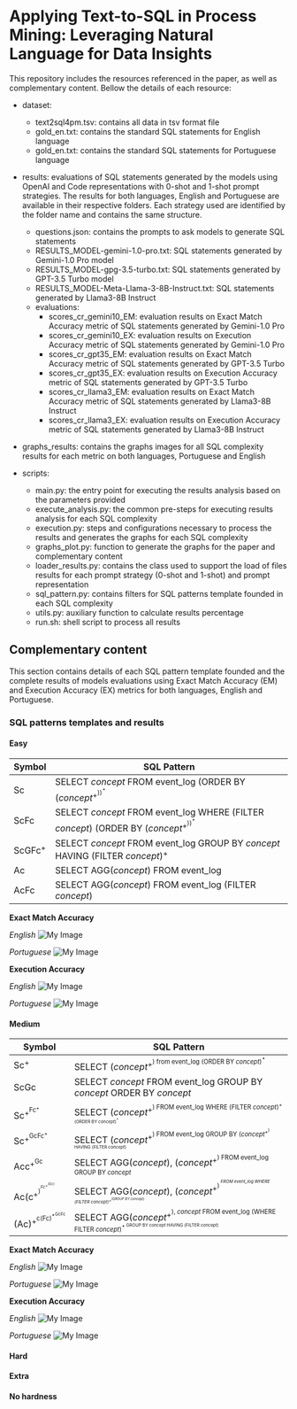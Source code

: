 # Applying Text-to-SQL in Process Mining: Leveraging Natural Language for Data Insights

This repository includes the resources referenced in the paper, as well as complementary content. Bellow the details of each resource:

- dataset: 
    - text2sql4pm.tsv: contains all data in tsv format file
    - gold_en.txt: contains the standard SQL statements for English language
    - gold_en.txt: contains the standard SQL statements for Portuguese language 

- results: evaluations of SQL statements generated by the models using OpenAI and Code representations with 0-shot and 1-shot prompt strategies. The results for both languages, English and Portuguese are available in their respective folders. Each strategy used are identified by the folder name and contains the same structure.
    - questions.json: contains the prompts to ask models to generate SQL statements
    - RESULTS_MODEL-gemini-1.0-pro.txt: SQL statements generated by Gemini-1.0 Pro model
    - RESULTS_MODEL-gpg-3.5-turbo.txt: SQL statements generated by GPT-3.5 Turbo model
    - RESULTS_MODEL-Meta-Llama-3-8B-Instruct.txt: SQL statements generated by Llama3-8B Instruct
    - evaluations:
        - scores_cr_gemini10_EM: evaluation results on Exact Match Accuracy metric of SQL statements generated by Gemini-1.0 Pro 
        - scores_cr_gemini10_EX: evaluation results on Execution Accuracy metric of SQL statements generated by Gemini-1.0 Pro 
        - scores_cr_gpt35_EM: evaluation results on Exact Match Accuracy metric of SQL statements generated by GPT-3.5 Turbo 
        - scores_cr_gpt35_EX: evaluation results on Execution Accuracy metric of SQL statements generated by GPT-3.5 Turbo 
        - scores_cr_llama3_EM: evaluation results on Exact Match Accuracy metric of SQL statements generated by Llama3-8B Instruct
        - scores_cr_llama3_EX: evaluation results on Execution Accuracy metric of SQL statements generated by Llama3-8B Instruct

- graphs_results: contains the graphs images for all SQL complexity results for each metric on both languages, Portuguese and English

- scripts:
    - main.py: the entry point for executing the results analysis based on the parameters provided
    - execute_analysis.py: the common pre-steps for executing results analysis for each SQL complexity
    - execution.py: steps and configurations necessary to process the results and generates the graphs for each SQL complexity
    - graphs_plot.py: function to generate the graphs for the paper and complementary content
    - loader_results.py: contains the class used to support the load of files results for each prompt strategy (0-shot and 1-shot) and prompt representation
    - sql_pattern.py: contains filters for SQL patterns template founded in each SQL complexity 
    - utils.py: auxiliary function to calculate results percentage
    - run.sh: shell script to process all results

## Complementary content

This section contains details of each SQL pattern template founded and the complete results of models evaluations using Exact Match Accuracy (EM) and Execution Accuracy (EX) metrics for both languages, English and Portuguese.

### SQL patterns templates and results

#### Easy
|  Symbol   |                                           SQL Pattern                                                       |
|-----------|-------------------------------------------------------------------------------------------------------------|
| Sc        | SELECT *concept* FROM event\_log (ORDER BY (*concept*<sup>+<sup>))<sup>*</sup>                              |
| ScFc      | SELECT *concept* FROM event\_log WHERE (FILTER *concept*) (ORDER BY (*concept*<sup>+<sup>))<sup>*<sup>      | 
| ScGFc<sup>+<sup>| SELECT *concept* FROM event\_log GROUP BY *concept* HAVING (FILTER *concept*)<sup>+<sup>              |
| Ac        | SELECT AGG(*concept*) FROM event\_log                                                                       |           
| AcFc      | SELECT AGG(*concept*) FROM event\_log (FILTER *concept*)                                                    |

**Exact Match Accuracy**

*English*
![My Image](graphs_results/results_easy_EM.png)

*Portuguese*
![My Image](graphs_results/results_easy_EM_pt.png)

**Execution Accuracy**

*English*
![My Image](graphs_results/results_easy_EX.png)

*Portuguese*
![My Image](graphs_results/results_easy_EX_pt.png)

#### Medium
|  Symbol   |                                           SQL Pattern                                                       |
|-----------|-------------------------------------------------------------------------------------------------------------|
| Sc<sup>+<sup> | SELECT (*concept*<sup>+<sup>) from event\_log (ORDER BY *concept*)<sup>*<sup> |
| ScGc  | SELECT *concept* FROM event\_log GROUP BY *concept* ORDER BY *concept* |
| Sc<sup>+<sup>Fc<sup>+<sup>   | SELECT (*concept*<sup>+<sup>) FROM event\_log WHERE (FILTER *concept*)<sup>+<sup> (ORDER BY *concept*)<sup>*<sup> |
| Sc<sup>+<sup>GcFc<sup>+<sup> |  SELECT (*concept*<sup>+<sup>) FROM event\_log GROUP BY (*concept*<sup>+<sup>) HAVING (FILTER *concept*) |
| Acc<sup>+<sup>Gc | SELECT AGG(*concept*), (*concept*<sup>+<sup>) FROM event\_log GROUP BY *concept* |
| Ac(c<sup>+<sup>)<sup>*<sup>Fc<sup>+<sup>(Gc)<sup>*<sup> | SELECT AGG(*concept*), (*concept*<sup>+<sup>)<sup>*<sup> FROM event\_log WHERE (FILTER *concept*)<sup>+<sup>(GROUP BY *concept*)<sup>*<sup> |
| (Ac)<sup>+<sup>c(Fc)<sup>*<sup>GcFc | SELECT AGG(*concept*<sup>+<sup>), *concept* FROM event\_log (WHERE FILTER *concept*)<sup>*<sup> GROUP BY *concept* HAVING (FILTER *concept*) |

**Exact Match Accuracy**

*English*
![My Image](graphs_results/results_medium_EM.png)

*Portuguese*
![My Image](graphs_results/results_medium_EM_pt.png)

**Execution Accuracy**

*English*
![My Image](graphs_results/results_medium_EX.png)

*Portuguese*
![My Image](graphs_results/results_medium_EX_pt.png)

#### Hard

#### Extra

#### No hardness






